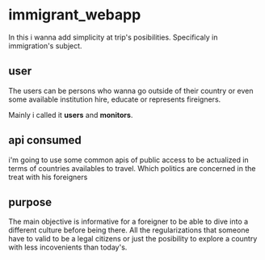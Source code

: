 # immigrant_webapp
In this i wanna add simplicity at trip's posibilities. Specificaly in immigration's subject.

## user
The users can be persons who wanna go outside of their country  or even some available institution  hire, educate or represents fireigners.

Mainly i called it **users** and **monitors**.

## api consumed
i'm going to use some common apis of public access to be actualized in terms of countries availables to travel. Which politics are concerned in the treat with his foreigners

## purpose
The main objective is informative for a foreigner to be able to dive into a different culture before being there. All the regularizations that someone have to valid to be a legal citizens or just the posibility to explore a country with less incovenients than today's. 

